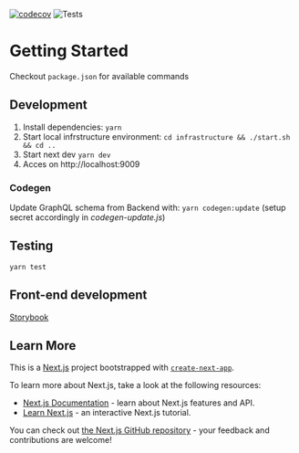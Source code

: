 [![codecov](https://codecov.io/gh/softatac/pt-web/branch/master/graph/badge.svg?token=B3PKAWJQU1)](https://codecov.io/gh/softatac/pt-web)
![Tests](https://github.com/softatac/pt-web/workflows/Run%20tests/badge.svg)

# Getting Started

Checkout `package.json` for available commands

## Development

1. Install dependencies: `yarn`
2. Start local infrstructure environment: `cd infrastructure && ./start.sh && cd ..`
3. Start next dev `yarn dev`
4. Acces on http://localhost:9009

### Codegen

Update GraphQL schema from Backend with: `yarn codegen:update` (setup secret accordingly in _codegen-update.js_)

## Testing

`yarn test`

## Front-end development

[Storybook](https://storybook.js.org)

## Learn More

This is a [Next.js](https://nextjs.org/) project bootstrapped with [`create-next-app`](https://github.com/vercel/next.js/tree/canary/packages/create-next-app).

To learn more about Next.js, take a look at the following resources:

- [Next.js Documentation](https://nextjs.org/docs) - learn about Next.js features and API.
- [Learn Next.js](https://nextjs.org/learn) - an interactive Next.js tutorial.

You can check out [the Next.js GitHub repository](https://github.com/vercel/next.js/) - your feedback and contributions are welcome!
